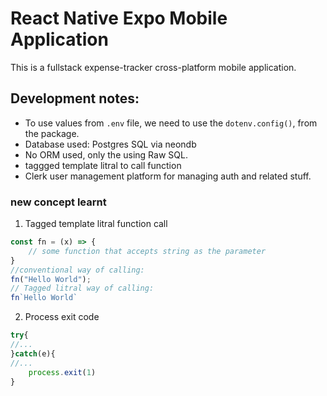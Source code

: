 # React Native Expo Mobile Application 
This is a fullstack expense-tracker cross-platform mobile application.

## Development notes:
- To use values from `.env` file, we need to use the `dotenv.config()`, from the package.
- Database used: Postgres SQL via neondb 
- No ORM used, only the using Raw SQL.
- taggged template litral to call function
- Clerk user management platform for managing auth and related stuff.
### new concept learnt 
1. Tagged template litral function call
```js
const fn = (x) => {
    // some function that accepts string as the parameter
}
//conventional way of calling:
fn("Hello World");
// Tagged litral way of calling:
fn`Hello World`
```
2. Process exit code

```js
try{
//...
}catch(e){
//...
    process.exit(1)
}
```
